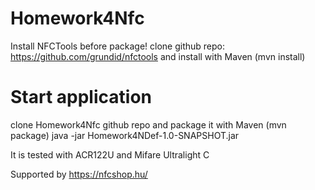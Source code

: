 # Homework4Nfc
Install NFCTools before package!
clone github repo: https://github.com/grundid/nfctools
and install with Maven (mvn install)

# Start application
clone Homework4Nfc github repo and package it with Maven (mvn package)
java -jar Homework4NDef-1.0-SNAPSHOT.jar

It is tested with ACR122U and Mifare Ultralight C

Supported by https://nfcshop.hu/
